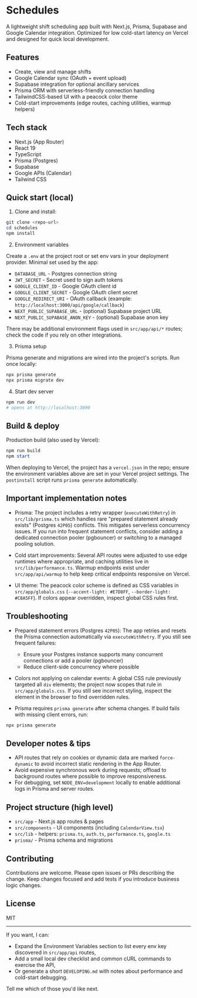 # Schedules

A lightweight shift scheduling app built with Next.js, Prisma, Supabase and Google Calendar integration. Optimized for low cold-start latency on Vercel and designed for quick local development.

## Features

- Create, view and manage shifts
- Google Calendar sync (OAuth + event upload)
- Supabase integration for optional ancillary services
- Prisma ORM with serverless-friendly connection handling
- TailwindCSS-based UI with a peacock color theme
- Cold-start improvements (edge routes, caching utilities, warmup helpers)

## Tech stack

- Next.js (App Router)
- React 19
- TypeScript
- Prisma (Postgres)
- Supabase
- Google APIs (Calendar)
- Tailwind CSS

## Quick start (local)

1. Clone and install:

```powershell
git clone <repo-url>
cd schedules
npm install
```

2. Environment variables

Create a `.env` at the project root or set env vars in your deployment provider. Minimal set used by the app:

- `DATABASE_URL` - Postgres connection string
- `JWT_SECRET` - Secret used to sign auth tokens
- `GOOGLE_CLIENT_ID` - Google OAuth client id
- `GOOGLE_CLIENT_SECRET` - Google OAuth client secret
- `GOOGLE_REDIRECT_URI` - OAuth callback (example: `http://localhost:3000/api/google/callback`)
- `NEXT_PUBLIC_SUPABASE_URL` - (optional) Supabase project URL
- `NEXT_PUBLIC_SUPABASE_ANON_KEY` - (optional) Supabase anon key

There may be additional environment flags used in `src/app/api/*` routes; check the code if you rely on other integrations.

3. Prisma setup

Prisma generate and migrations are wired into the project's scripts. Run once locally:

```powershell
npx prisma generate
npx prisma migrate dev
```

4. Start dev server

```powershell
npm run dev
# opens at http://localhost:3000
```

## Build & deploy

Production build (also used by Vercel):

```powershell
npm run build
npm start
```

When deploying to Vercel, the project has a `vercel.json` in the repo; ensure the environment variables above are set in your Vercel project settings. The `postinstall` script runs `prisma generate` automatically.

## Important implementation notes

- Prisma: The project includes a retry wrapper (`executeWithRetry`) in `src/lib/prisma.ts` which handles rare "prepared statement already exists" (Postgres `42P05`) conflicts. This mitigates serverless concurrency issues. If you run into frequent statement conflicts, consider adding a dedicated connection pooler (pgbouncer) or switching to a managed pooling solution.

- Cold start improvements: Several API routes were adjusted to use edge runtimes where appropriate, and caching utilities live in `src/lib/performance.ts`. Warmup endpoints exist under `src/app/api/warmup` to help keep critical endpoints responsive on Vercel.

- UI theme: The peacock color scheme is defined as CSS variables in `src/app/globals.css` (`--accent-light: #E7D8FF`, `--border-light: #C8A5FF`). If colors appear overridden, inspect global CSS rules first.

## Troubleshooting

- Prepared statement errors (Postgres `42P05`): The app retries and resets the Prisma connection automatically via `executeWithRetry`. If you still see frequent failures:
  - Ensure your Postgres instance supports many concurrent connections or add a pooler (pgbouncer)
  - Reduce client-side concurrency where possible

- Colors not applying on calendar events: A global CSS rule previously targeted all `div` elements; the project now scopes that rule in `src/app/globals.css`. If you still see incorrect styling, inspect the element in the browser to find overridden rules.

- Prisma requires `prisma generate` after schema changes. If build fails with missing client errors, run:

```powershell
npx prisma generate
```

## Developer notes & tips

- API routes that rely on cookies or dynamic data are marked `force-dynamic` to avoid incorrect static rendering in the App Router.
- Avoid expensive synchronous work during requests; offload to background routes where possible to improve responsiveness.
- For debugging, set `NODE_ENV=development` locally to enable additional logs in Prisma and server routes.

## Project structure (high level)

- `src/app` - Next.js app routes & pages
- `src/components` - UI components (including `CalendarView.tsx`)
- `src/lib` - helpers: `prisma.ts`, `auth.ts`, `performance.ts`, `google.ts`
- `prisma/` - Prisma schema and migrations

## Contributing

Contributions are welcome. Please open issues or PRs describing the change. Keep changes focused and add tests if you introduce business logic changes.

## License

MIT

---

If you want, I can:
- Expand the Environment Variables section to list every env key discovered in `src/app/api` routes,
- Add a small local dev checklist and common cURL commands to exercise the API,
- Or generate a short `DEVELOPING.md` with notes about performance and cold-start debugging.

Tell me which of those you'd like next.
